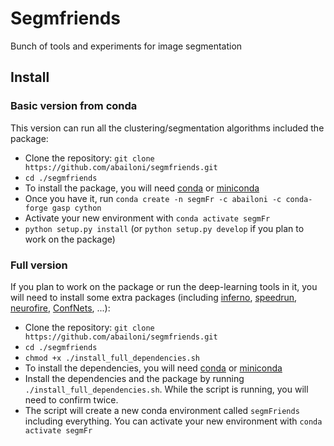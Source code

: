 # Segmfriends
Bunch of tools and experiments for image segmentation


## Install
### Basic version from conda
This version can run all the clustering/segmentation algorithms included the package:

- Clone the repository: `git clone https://github.com/abailoni/segmfriends.git`
- `cd ./segmfriends`
- To install the package, you will need [conda](https://docs.conda.io/projects/conda/en/latest/user-guide/install/) or [miniconda](https://docs.conda.io/en/latest/miniconda.html)
- Once you have it, run `conda create -n segmFr -c abailoni -c conda-forge gasp cython`
- Activate your new environment with `conda activate segmFr`
- `python setup.py install` (or `python setup.py develop` if you plan to work on the package)

### Full version 
If you plan to work on the package or run the deep-learning tools in it, you will need to install some extra packages (including [inferno](https://github.com/abailoni/inferno), [speedrun](https://github.com/abailoni/speedrun), [neurofire](https://github.com/abailoni/neurofire), [ConfNets](https://github.com/imagirom/ConfNets/tree/multi-scale-unet), ...):

- Clone the repository: `git clone https://github.com/abailoni/segmfriends.git`
- `cd ./segmfriends`
- `chmod +x ./install_full_dependencies.sh`
- To install the dependencies, you will need [conda](https://docs.conda.io/projects/conda/en/latest/user-guide/install/) or [miniconda](https://docs.conda.io/en/latest/miniconda.html)
- Install the dependencies and the package by running `./install_full_dependencies.sh`. While the script is running, you will need to confirm twice.
- The script will create a new conda environment called `segmFriends` including everything. You can activate your new environment with `conda activate segmFr`


